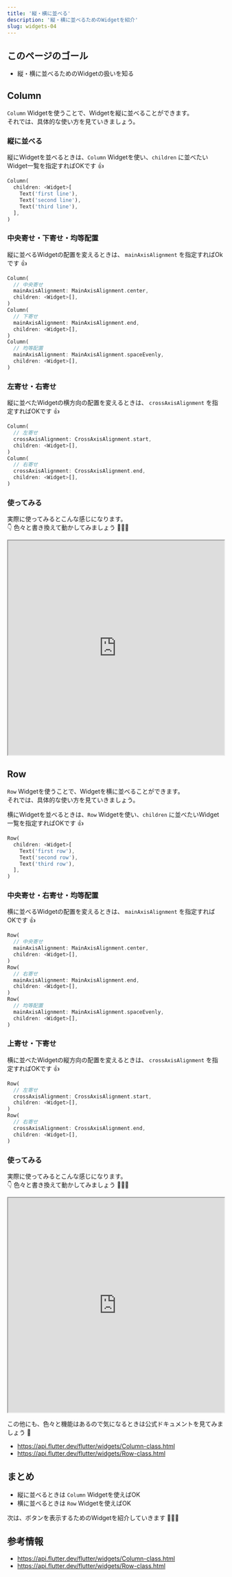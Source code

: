 ```yaml
---
title: '縦・横に並べる'
description: '縦・横に並べるためのWidgetを紹介'
slug: widgets-04
---
```


## このページのゴール

- 縦・横に並べるためのWidgetの扱いを知る


## Column

`Column` Widgetを使うことで、Widgetを縦に並べることができます。  
それでは、具体的な使い方を見ていきましょう。


### 縦に並べる

縦にWidgetを並べるときは、`Column` Widgetを使い、`children` に並べたいWidget一覧を指定すればOKです 👍
```dart
Column(
  children: <Widget>[
    Text('first line'),
    Text('second line'),
    Text('third line'),
  ],
)
```

### 中央寄せ・下寄せ・均等配置

縦に並べるWidgetの配置を変えるときは、 `mainAxisAlignment` を指定すればOkです 👍
```dart
Column(
  // 中央寄せ
  mainAxisAlignment: MainAxisAlignment.center,
  children: <Widget>[],
)
Column(
  // 下寄せ
  mainAxisAlignment: MainAxisAlignment.end,
  children: <Widget>[],
)
Column(
  // 均等配置
  mainAxisAlignment: MainAxisAlignment.spaceEvenly,
  children: <Widget>[],
)
```

### 左寄せ・右寄せ

縦に並べたWidgetの横方向の配置を変えるときは、 `crossAxisAlignment` を指定すればOKです 👍
```dart
Column(
  // 左寄せ
  crossAxisAlignment: CrossAxisAlignment.start,
  children: <Widget>[],
)
Column(
  // 右寄せ
  crossAxisAlignment: CrossAxisAlignment.end,
  children: <Widget>[],
)
```

### 使ってみる

実際に使ってみるとこんな感じになります。  
👇 色々と書き換えて動かしてみましょう 💪💪💪

<iframe
    width="100%"
    height="500px"
    src="https://dartpad.dev/embed-flutter.html?null_safety=true&split=60&theme=dark&run=true&id=5a144d02709a2e5762a1d8a103633717">
</iframe>


## Row

`Row` Widgetを使うことで、Widgetを横に並べることができます。  
それでは、具体的な使い方を見ていきましょう。

横にWidgetを並べるときは、`Row` Widgetを使い、`children` に並べたいWidget一覧を指定すればOKです 👍
```dart
Row(
  children: <Widget>[
    Text('first row'),
    Text('second row'),
    Text('third row'),
  ],
)
```

### 中央寄せ・右寄せ・均等配置

横に並べるWidgetの配置を変えるときは、 `mainAxisAlignment` を指定すればOKです 👍
```dart
Row(
  // 中央寄せ
  mainAxisAlignment: MainAxisAlignment.center,
  children: <Widget>[],
)
Row(
  // 右寄せ
  mainAxisAlignment: MainAxisAlignment.end,
  children: <Widget>[],
)
Row(
  // 均等配置
  mainAxisAlignment: MainAxisAlignment.spaceEvenly,
  children: <Widget>[],
)
```

### 上寄せ・下寄せ

横に並べたWidgetの縦方向の配置を変えるときは、 `crossAxisAlignment` を指定すればOKです 👍
```dart
Row(
  // 左寄せ
  crossAxisAlignment: CrossAxisAlignment.start,
  children: <Widget>[],
)
Row(
  // 右寄せ
  crossAxisAlignment: CrossAxisAlignment.end,
  children: <Widget>[],
)
```

### 使ってみる

実際に使ってみるとこんな感じになります。  
👇 色々と書き換えて動かしてみましょう 💪💪💪

<iframe
    width="100%"
    height="500px"
    src="https://dartpad.dev/embed-flutter.html?null_safety=true&split=60&theme=dark&run=true&id=fe455b04f41f7abbaf784f5ffae663a0">
</iframe>


この他にも、色々と機能はあるので気になるときは公式ドキュメントを見てみましょう 👀

- https://api.flutter.dev/flutter/widgets/Column-class.html
- https://api.flutter.dev/flutter/widgets/Row-class.html


## まとめ

- 縦に並べるときは `Column` Widgetを使えばOK
- 横に並べるときは `Row` Widgetを使えばOK

次は、ボタンを表示するためのWidgetを紹介していきます 💪💪💪


## 参考情報

- https://api.flutter.dev/flutter/widgets/Column-class.html
- https://api.flutter.dev/flutter/widgets/Row-class.html
